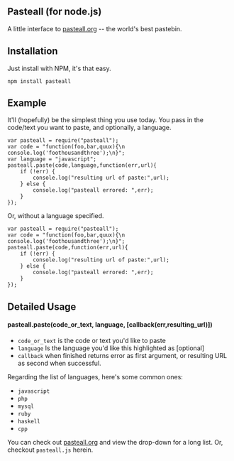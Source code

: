 ## Pasteall (for node.js)

A little interface to [pasteall.org](http://www.pasteall.org/) -- the world's best pastebin.

## Installation

Just install with NPM, it's that easy.

    npm install pasteall

## Example

It'll (hopefully) be the simplest thing you use today. You pass in the code/text you want to paste, and optionally, a language.

    var pasteall = require("pasteall");
    var code = "function(foo,bar,quux){\n  console.log('foothousandthree');\n}";
    var language = "javascript";
    pasteall.paste(code,language,function(err,url){
        if (!err) {
            console.log("resulting url of paste:",url);
        } else {
            console.log("pasteall errored: ",err);
        }
    });

Or, without a language specified.

    var pasteall = require("pasteall");
    var code = "function(foo,bar,quux){\n  console.log('foothousandthree');\n}";
    pasteall.paste(code,function(err,url){
        if (!err) {
            console.log("resulting url of paste:",url);
        } else {
            console.log("pasteall errored: ",err);
        }
    });

## Detailed Usage

#### pasteall.paste(code_or_text, language, [callback(err,resulting_url)])

* `code_or_text` is the code or text you'd like to paste
* `language` Is the language you'd like this highlighted as [optional]
* `callback` when finished returns error as first argument, or resulting URL as second when successful.

Regarding the list of languages, here's some common ones:

* `javascript`
* `php`
* `mysql`
* `ruby`
* `haskell`
* `cpp`

You can check out [pasteall.org](http://www.pasteall.org/) and view the drop-down for a long list. Or, checkout `pasteall.js` herein.
